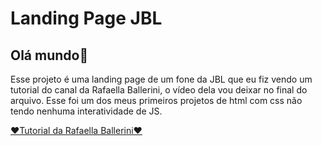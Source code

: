 # Landing Page JBL
 ## Olá mundo👋<br>
 
 Esse projeto é uma landing page de um fone da JBL que eu fiz vendo um tutorial do canal da Rafaella Ballerini, o vídeo dela vou deixar no final do arquivo.
 Esse foi um dos meus primeiros projetos de html com css não tendo nenhuma interatividade de JS.<br>
 
 <a href="https://youtu.be/llF6vD-RljE" target="_blank">❤Tutorial da Rafaella Ballerini❤</a>
